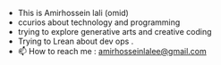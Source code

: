 - This is Amirhossein lali (omid) 
- ccurios about technology and programming
- trying to explore generative arts and creative coding
- Trying to Lrean about dev ops .
- 📫 How to reach me : amirhosseinlalee@gmail.com

<!---
OmidForawhile/OmidForawhile is a ✨ special ✨ repository because its `README.md` (this file) appears on your GitHub profile.
You can click the Preview link to take a look at your changes.
--->
